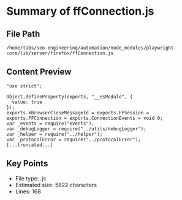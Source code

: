 # Summary of ffConnection.js
  
## File Path
`/home/tabs/seo-engineering/automation/node_modules/playwright-core/lib/server/firefox/ffConnection.js`

## Content Preview
```
"use strict";

Object.defineProperty(exports, "__esModule", {
  value: true
});
exports.kBrowserCloseMessageId = exports.FFSession = exports.FFConnection = exports.ConnectionEvents = void 0;
var _events = require("events");
var _debugLogger = require("../utils/debugLogger");
var _helper = require("../helper");
var _protocolError = require("../protocolError");
[...truncated...]
```

## Key Points
- File type: .js
- Estimated size: 5822 characters
- Lines: 168
